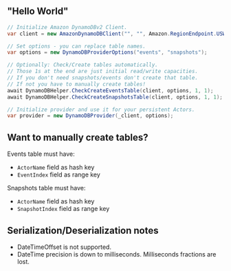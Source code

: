 ## "Hello World"

```csharp
// Initialize Amazon DynamoDBv2 Client.
var client = new AmazonDynamoDBClient("", "", Amazon.RegionEndpoint.USWest1);

// Set options - you can replace table names.
var options = new DynamoDBProviderOptions("events", "snapshots");

// Optionally: Check/Create tables automatically.
// Those 1s at the end are just initial read/write capacities.
// If you don't need snapshots/events don't create that table.
// If not you have to manually create tables!
await DynamoDBHelper.CheckCreateEventsTable(client, options, 1, 1);
await DynamoDBHelper.CheckCreateSnapshotsTable(client, options, 1, 1);

// Initialize provider and use it for your persistent Actors.
var provider = new DynamoDBProvider(_client, options);
```

## Want to manually create tables?

Events table must have:

* `ActorName` field as hash key
* `EventIndex` field as range key

Snapshots table must have:

* `ActorName` field as hash key
* `SnapshotIndex` field as range key

## Serialization/Deserialization notes

* DateTimeOffset is not supported.
* DateTime precision is down to milliseconds. Milliseconds fractions are lost.